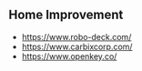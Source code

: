 

## Home Improvement 
* https://www.robo-deck.com/
* https://www.carbixcorp.com/
* https://www.openkey.co/